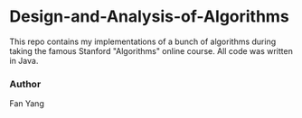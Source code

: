 # Design-and-Analysis-of-Algorithms
This repo contains my implementations of a bunch of algorithms during taking the famous Stanford "Algorithms" online course. All code was written in Java.

### Author
Fan Yang
